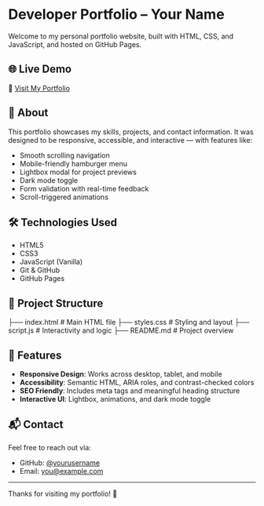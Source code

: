 # Developer Portfolio – Your Name

Welcome to my personal portfolio website, built with HTML, CSS, and JavaScript, and hosted on GitHub Pages.

## 🌐 Live Demo

🔗 [Visit My Portfolio](https://yourusername.github.io)

## 📌 About

This portfolio showcases my skills, projects, and contact information. It was designed to be responsive, accessible, and interactive — with features like:

- Smooth scrolling navigation
- Mobile-friendly hamburger menu
- Lightbox modal for project previews
- Dark mode toggle
- Form validation with real-time feedback
- Scroll-triggered animations

## 🛠️ Technologies Used

- HTML5
- CSS3
- JavaScript (Vanilla)
- Git & GitHub
- GitHub Pages

## 📁 Project Structure

├── index.html # Main HTML file
├── styles.css # Styling and layout
├── script.js # Interactivity and logic
├── README.md # Project overview

## 🧪 Features

- **Responsive Design**: Works across desktop, tablet, and mobile
- **Accessibility**: Semantic HTML, ARIA roles, and contrast-checked colors
- **SEO Friendly**: Includes meta tags and meaningful heading structure
- **Interactive UI**: Lightbox, animations, and dark mode toggle

## 📬 Contact

Feel free to reach out via:

- GitHub: [@yourusername](https://github.com/yourusername)
- Email: [you@example.com](mailto:you@example.com)

---

Thanks for visiting my portfolio! 🚀
